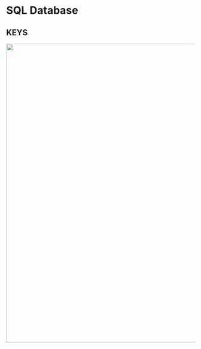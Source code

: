 # SQL Database

## KEYS

<div align="center">
  <img width="800" src="https://user-images.githubusercontent.com/86172286/213840739-370b8883-34fc-4467-80e5-1ec7b84ee728.jpg" >
</div>
